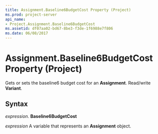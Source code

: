 ```yaml
---
title: Assignment.Baseline6BudgetCost Property (Project)
ms.prod: project-server
api_name:
- Project.Assignment.Baseline6BudgetCost
ms.assetid: df07aa02-bd67-8be3-f3de-1f6988e7f806
ms.date: 06/08/2017
---
```



# Assignment.Baseline6BudgetCost Property (Project)

Gets or sets the baseline6 budget cost for an **Assignment**. Read/write **Variant**.


## Syntax

 _expression_. **Baseline6BudgetCost**

 _expression_ A variable that represents an **Assignment** object.


